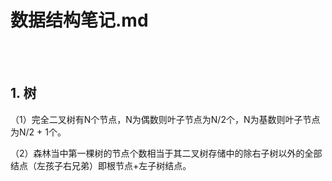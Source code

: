 # 数据结构笔记.md

<br>
<br>

## 1. 树

（1）完全二叉树有N个节点，N为偶数则叶子节点为N/2个，N为基数则叶子节点为N/2 + 1个。

（2）森林当中第一棵树的节点个数相当于其二叉树存储中的除右子树以外的全部结点（左孩子右兄弟）即根节点+左子树结点。

